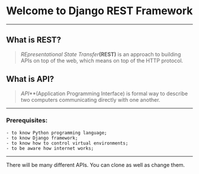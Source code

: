 # Welcome to Django REST Framework

---
## What is REST?
> _REpresentational State Transfer_**(REST)** is an approach to building APIs on top of the web, which means on top of the HTTP protocol.

## What is API?
> _API_**(Application Programming Interface) is formal way to describe two computers communicating directly with one another.
---

### Prerequisites:
	- to know Python programming language;
	- to know Django framework;
	- to know how to control virtual environments;
	- to be aware how internet works;

---

There will be many different APIs. You can clone as well as change them.

